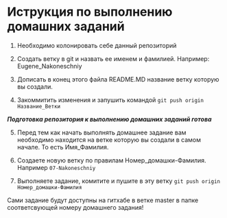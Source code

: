 # Иструкция по выполнению домашних заданий

1) Необходимо колонировать себе данный репозиторий

2) Создать ветку в git и назвать ее именем и фамилией. Например: Eugene_Nakoneschniy

3) Дописать в конец этого файла README.MD название ветку которую вы создали.

4) Закоммитить изменения и запушить командой `git push origin Название_Ветки`

***Подготовка репозитория к выполнению домашних заданий готова***

5) Перед тем как начать выполнять домашнее задание вам необходимо находится на ветке которую вы создали в самом начале. То есть Имя_Фамилия.

6) Создаете новую ветку по правилам Номер_домашки-Фамилия. Например `07-Nakoneschniy`

7) Выполняете задание, комитите и пушите в эту ветку `git push origin Номер_домашки-Фамилия`


Сами задание будут доступны на гитхабе в ветке master в папке соответсвующей номеру домашнего задания!